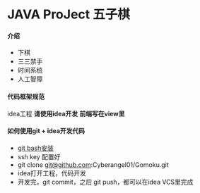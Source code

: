 # JAVA ProJect 五子棋

#### 介绍
* 下棋
* 三三禁手
* 时间系统
* 人工智障

#### 代码框架规范
idea工程
**请使用idea开发**
**前端写在view里**

#### 如何使用git + idea开发代码
* [git bash安装](https://blog.csdn.net/weixin_41714277/article/details/79399270)
* ssh key 配置好
* git clone git@github.com:Cyberangel01/Gomoku.git
* idea打开工程，代码开发
* 开发完，git commit，之后 git push，都可以在idea VCS里完成


